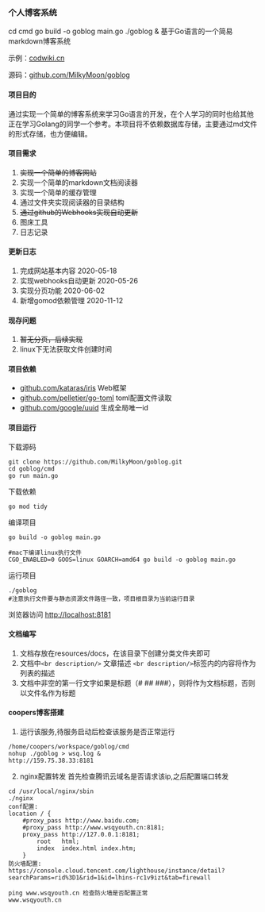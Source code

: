 ### 个人博客系统

cd cmd
go build -o goblog main.go
./goblog & 
基于Go语言的一个简易markdown博客系统 

示例：[codwiki.cn](https://codwiki.cn) 

源码：[github.com/MilkyMoon/goblog](https://github.com/MilkyMoon/goblog)


#### 项目目的
通过实现一个简单的博客系统来学习Go语言的开发，在个人学习的同时也给其他正在学习Golang的同学一个参考。本项目将不依赖数据库存储，主要通过md文件的形式存储，也方便编辑。

#### 项目需求
1. ~~实现一个简单的博客网站~~
2. 实现一个简单的markdown文档阅读器
3. 实现一个简单的缓存管理
4. 通过文件夹实现阅读器的目录结构
5. ~~通过github的Webhooks实现自动更新~~
6. 图床工具
7. 日志记录

#### 更新日志
1. 完成网站基本内容  2020-05-18
2. 实现webhooks自动更新  2020-05-26
3. 实现分页功能  2020-06-02
4. 新增gomod依赖管理 2020-11-12

#### 现存问题
1. ~~暂无分页，后续实现~~
2. linux下无法获取文件创建时间

#### 项目依赖
- [github.com/kataras/iris](https://github.com/kataras/iris) Web框架
- [github.com/pelletier/go-toml](https://github.com/pelletier/go-toml) toml配置文件读取
- [github.com/google/uuid](https://github.com/google/uuid) 生成全局唯一id

#### 项目运行
下载源码
```shell script
git clone https://github.com/MilkyMoon/goblog.git
cd goblog/cmd
go run main.go
```
下载依赖

```shell
go mod tidy
```

编译项目

```shell script
go build -o goblog main.go

#mac下编译linux执行文件
CGO_ENABLED=0 GOOS=linux GOARCH=amd64 go build -o goblog main.go
```
运行项目
```shell script
./goblog
#注意执行文件要与静态资源文件路径一致，项目根目录为当前运行目录
```
浏览器访问
[http://localhost:8181](http://localhost:8181)

#### 文档编写
1. 文档存放在resources/docs，在该目录下创建分类文件夹即可
2. 文档中`<br description/>` 文章描述 `<br description/>`标签内的内容将作为列表的描述
3. 文档中非空的第一行文字如果是标题（# ## ###），则将作为文档标题，否则以文件名作为标题



#### coopers博客搭建
1. 运行该服务,待服务启动后检查该服务是否正常运行
```
/home/coopers/workspace/goblog/cmd
nohup ./goblog > wsq.log &
http://159.75.38.33:8181
```
2. nginx配置转发
首先检查腾讯云域名是否请求该ip,之后配置端口转发
```
cd /usr/local/nginx/sbin
./nginx
conf配置:
location / {
    #proxy_pass http://www.baidu.com;
    #proxy_pass http://www.wsqyouth.cn:8181;
    proxy_pass http://127.0.0.1:8181;
        root   html;
        index  index.html index.htm;
    }
防火墙配置:
https://console.cloud.tencent.com/lighthouse/instance/detail?searchParams=rid%3D1&rid=1&id=lhins-rc1v9izt&tab=firewall

ping www.wsqyouth.cn 检查防火墙是否配置正常
www.wsqyouth.cn
```